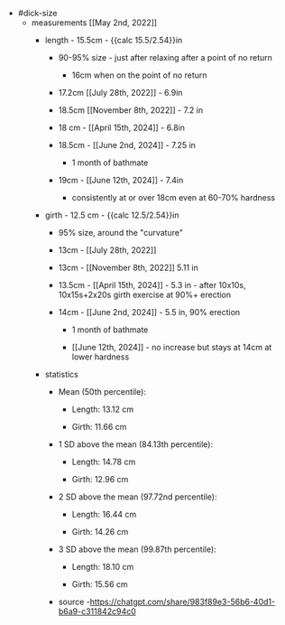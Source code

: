 - #dick-size
	 - measurements [[May 2nd, 2022]]
		 - length - 15.5cm - {{calc  15.5/2.54}}in 
			 - 90-95% size - just after relaxing after a point of no return
				 - 16cm when on the point of no return


			 - 17.2cm [[July 28th, 2022]] - 6.9in

			 - 18.5cm [[November 8th, 2022]] - 7.2 in

			 - 18 cm - [[April 15th, 2024]] - 6.8in

			 - 18.5cm - [[June 2nd, 2024]] - 7.25 in
				 - 1 month of bathmate 

			 - 19cm - [[June 12th, 2024]] - 7.4in
				 - consistently at or over 18cm even at 60-70% hardness

		 - girth - 12.5 cm - {{calc  12.5/2.54}}in
			 - 95% size, around the "curvature" 

			 - 13cm - [[July 28th, 2022]]

			 - 13cm - [[November 8th, 2022]] 5.11 in

			 - 13.5cm - [[April 15th, 2024]] - 5.3 in - after 10x10s, 10x15s+2x20s girth exercise at 90%+ erection

			 - 14cm - [[June 2nd, 2024]] - 5.5 in, 90% erection
				 - 1 month of bathmate

				 - [[June 12th, 2024]] - no increase but stays at 14cm at lower hardness

		 - statistics
			 - Mean (50th percentile):
				 - Length: 13.12 cm

				 - Girth: 11.66 cm

			 - 1 SD above the mean (84.13th percentile):
				 - Length: 14.78 cm

				 - Girth: 12.96 cm

			 - 2 SD above the mean (97.72nd percentile):
				 - Length: 16.44 cm

				 - Girth: 14.26 cm

			 - 3 SD above the mean (99.87th percentile):
				 - Length: 18.10 cm

				 - Girth: 15.56 cm

			 - source -https://chatgpt.com/share/983f89e3-56b6-40d1-b6a9-c311842c94c0
